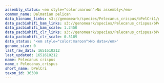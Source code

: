 ```yaml
---
assembly_status: <em style="color:maroon">No assembly</em>
common_name: Dalmatian pelican
data_bionano_links: s3://genomeark/species/Pelecanus_crispus/bPelCri1/genomic_data/bionano/<br>
data_pacbiohifi_bam_links: s3://genomeark/species/Pelecanus_crispus/bPelCri1/genomic_data/pacbio_hifi/<br>
data_pacbiohifi_bam_scale: 1.2450
data_pacbiohifi_clr_links: s3://genomeark/species/Pelecanus_crispus/bPelCri1/genomic_data/pacbio_hifi/<br>
data_pacbiohifi_clr_scale: 0.5189
data_status: '<em style="color:maroon">No data</em>'
genome_size: 0
last_raw_data: 1651610212
last_updated: 1651610212
name: Pelecanus crispus
name_: Pelecanus_crispus
short_name: bPelCri
taxon_id: 36300
---
```

